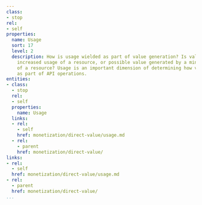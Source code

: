 ```yaml
---
class:
- stop
rel:
- self
properties:
  name: Usage
  sort: 17
  level: 2
  description: How is usage wielded as part of value generation? Is value about the
    increased usage of a resource, or possible value generated by a minimum usage
    of a resource? Usage is an important dimension of determining how value is generated
    as part of API operations.
entities:
- class:
  - stop
  rel:
  - self
  properties:
    name: Usage
  links:
  - rel:
    - self
    href: monetization/direct-value/usage.md
  - rel:
    - parent
    href: monetization/direct-value/
links:
- rel:
  - self
  href: monetization/direct-value/usage.md
- rel:
  - parent
  href: monetization/direct-value/
...
```


